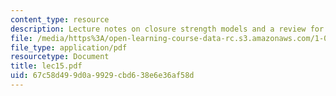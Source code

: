 ```yaml
---
content_type: resource
description: Lecture notes on closure strength models and a review for a quiz.
file: /media/https%3A/open-learning-course-data-rc.s3.amazonaws.com/1-050-engineering-mechanics-i-fall-2007/67c58d499d0a9929cbd638e6e36af58d_lec15.pdf
file_type: application/pdf
resourcetype: Document
title: lec15.pdf
uid: 67c58d49-9d0a-9929-cbd6-38e6e36af58d
---
```

